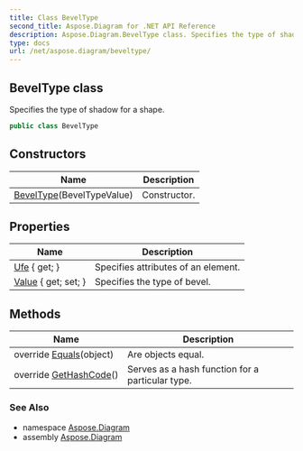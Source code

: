 ```yaml
---
title: Class BevelType
second_title: Aspose.Diagram for .NET API Reference
description: Aspose.Diagram.BevelType class. Specifies the type of shadow for a shape
type: docs
url: /net/aspose.diagram/beveltype/
---
```

## BevelType class

Specifies the type of shadow for a shape.

```csharp
public class BevelType
```

## Constructors

| Name | Description |
| --- | --- |
| [BevelType](beveltype/)(BevelTypeValue) | Constructor. |

## Properties

| Name | Description |
| --- | --- |
| [Ufe](../../aspose.diagram/beveltype/ufe/) { get; } | Specifies attributes of an element. |
| [Value](../../aspose.diagram/beveltype/value/) { get; set; } | Specifies the type of bevel. |

## Methods

| Name | Description |
| --- | --- |
| override [Equals](../../aspose.diagram/beveltype/equals/)(object) | Are objects equal. |
| override [GetHashCode](../../aspose.diagram/beveltype/gethashcode/)() | Serves as a hash function for a particular type. |

### See Also

* namespace [Aspose.Diagram](../../aspose.diagram/)
* assembly [Aspose.Diagram](../../)


